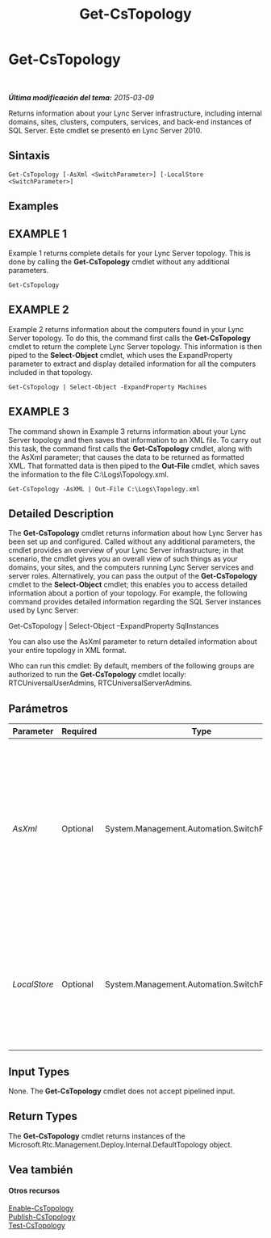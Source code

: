 ﻿---
title: Get-CsTopology
TOCTitle: Get-CsTopology
ms:assetid: ad52f545-b8dd-411e-8584-b6e29fe8ef18
ms:mtpsurl: https://technet.microsoft.com/es-es/library/Gg412824(v=OCS.15)
ms:contentKeyID: 48276346
ms.date: 01/07/2017
mtps_version: v=OCS.15
ms.translationtype: HT
---

# Get-CsTopology

 

_**Última modificación del tema:** 2015-03-09_

Returns information about your Lync Server infrastructure, including internal domains, sites, clusters, computers, services, and back-end instances of SQL Server. Este cmdlet se presentó en Lync Server 2010.

## Sintaxis

    Get-CsTopology [-AsXml <SwitchParameter>] [-LocalStore <SwitchParameter>]

## Examples

## EXAMPLE 1

Example 1 returns complete details for your Lync Server topology. This is done by calling the **Get-CsTopology** cmdlet without any additional parameters.

    Get-CsTopology

## EXAMPLE 2

Example 2 returns information about the computers found in your Lync Server topology. To do this, the command first calls the **Get-CsTopology** cmdlet to return the complete Lync Server topology. This information is then piped to the **Select-Object** cmdlet, which uses the ExpandProperty parameter to extract and display detailed information for all the computers included in that topology.

    Get-CsTopology | Select-Object -ExpandProperty Machines

## EXAMPLE 3

The command shown in Example 3 returns information about your Lync Server topology and then saves that information to an XML file. To carry out this task, the command first calls the **Get-CsTopology** cmdlet, along with the AsXml parameter; that causes the data to be returned as formatted XML. That formatted data is then piped to the **Out-File** cmdlet, which saves the information to the file C:\\Logs\\Topology.xml.

    Get-CsTopology -AsXML | Out-File C:\Logs\Topology.xml

## Detailed Description

The **Get-CsTopology** cmdlet returns information about how Lync Server has been set up and configured. Called without any additional parameters, the cmdlet provides an overview of your Lync Server infrastructure; in that scenario, the cmdlet gives you an overall view of such things as your domains, your sites, and the computers running Lync Server services and server roles. Alternatively, you can pass the output of the **Get-CsTopology** cmdlet to the **Select-Object** cmdlet; this enables you to access detailed information about a portion of your topology. For example, the following command provides detailed information regarding the SQL Server instances used by Lync Server:

Get-CsTopology | Select-Object –ExpandProperty SqlInstances

You can also use the AsXml parameter to return detailed information about your entire topology in XML format.

Who can run this cmdlet: By default, members of the following groups are authorized to run the **Get-CsTopology** cmdlet locally: RTCUniversalUserAdmins, RTCUniversalServerAdmins.

## Parámetros


<table>
<colgroup>
<col style="width: 25%" />
<col style="width: 25%" />
<col style="width: 25%" />
<col style="width: 25%" />
</colgroup>
<thead>
<tr class="header">
<th>Parameter</th>
<th>Required</th>
<th>Type</th>
<th>Description</th>
</tr>
</thead>
<tbody>
<tr class="odd">
<td><p><em>AsXml</em></p></td>
<td><p>Optional</p></td>
<td><p>System.Management.Automation.SwitchParameter</p></td>
<td><p>Returns topology information in XML format. By combining the <strong>Get-CsTopology</strong> cmdlet, the AsXml parameter, and the <strong>Out-File</strong> cmdlet, you can export your topology to an XML file.</p></td>
</tr>
<tr class="even">
<td><p><em>LocalStore</em></p></td>
<td><p>Optional</p></td>
<td><p>System.Management.Automation.SwitchParameter</p></td>
<td><p>Retrieves the topology data from the local replica of the Almacén de administración central rather than from the Almacén de administración central itself.</p></td>
</tr>
</tbody>
</table>


## Input Types

None. The **Get-CsTopology** cmdlet does not accept pipelined input.

## Return Types

The **Get-CsTopology** cmdlet returns instances of the Microsoft.Rtc.Management.Deploy.Internal.DefaultTopology object.

## Vea también

#### Otros recursos

[Enable-CsTopology](enable-cstopology.md)  
[Publish-CsTopology](publish-cstopology.md)  
[Test-CsTopology](test-cstopology.md)

